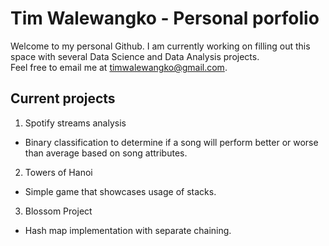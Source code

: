 # Tim Walewangko - Personal porfolio
 Welcome to my personal Github. I am currently working on filling out this space with several Data Science and Data Analysis projects.  
 Feel free to email me at timwalewangko@gmail.com.

 ## Current projects
 1. Spotify streams analysis
 * Binary classification to determine if a song will perform better or worse than average based on song attributes.

 2. Towers of Hanoi
 * Simple game that showcases usage of stacks.

 3. Blossom Project
 * Hash map implementation with separate chaining.
